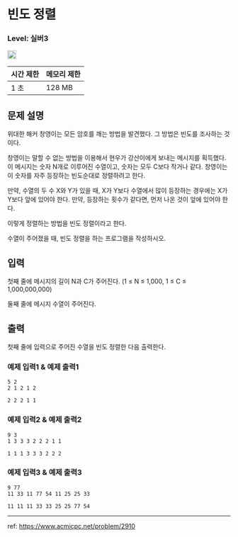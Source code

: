 # 빈도 정렬

### Level: 실버3

<img class="left" src="https://d2gd6pc034wcta.cloudfront.net/tier/8.svg" style="width: 20px" />

| 시간 제한 | 메모리 제한 |
| -------- | ---------- |
| 1 초 | 128 MB |

## 문제 설명

위대한 해커 창영이는 모든 암호를 깨는 방법을 발견했다. 그 방법은 빈도를 조사하는 것이다.

창영이는 말할 수 없는 방법을 이용해서 현우가 강산이에게 보내는 메시지를 획득했다. 이 메시지는 숫자 N개로 이루어진 수열이고, 숫자는 모두 C보다 작거나 같다. 창영이는 이 숫자를 자주 등장하는 빈도순대로 정렬하려고 한다.

만약, 수열의 두 수 X와 Y가 있을 때, X가 Y보다 수열에서 많이 등장하는 경우에는 X가 Y보다 앞에 있어야 한다. 만약, 등장하는 횟수가 같다면, 먼저 나온 것이 앞에 있어야 한다.

이렇게 정렬하는 방법을 빈도 정렬이라고 한다.

수열이 주어졌을 때, 빈도 정렬을 하는 프로그램을 작성하시오.

## 입력

첫째 줄에 메시지의 길이 N과 C가 주어진다. (1 ≤ N ≤ 1,000, 1 ≤ C ≤ 1,000,000,000)

둘째 줄에 메시지 수열이 주어진다.

## 출력

첫째 줄에 입력으로 주어진 수열을 빈도 정렬한 다음 출력한다.

### 예제 입력1 & 예제 출력1

```text
5 2
2 1 2 1 2

```

```text
2 2 2 1 1

```

### 예제 입력2 & 예제 출력2

```text
9 3
1 3 3 3 2 2 2 1 1

```

```text
1 1 1 3 3 3 2 2 2

```

### 예제 입력3 & 예제 출력3

```text
9 77
11 33 11 77 54 11 25 25 33

```

```text
11 11 11 33 33 25 25 77 54

```

---

ref: https://www.acmicpc.net/problem/2910